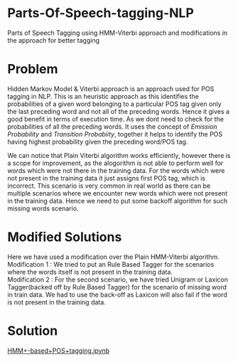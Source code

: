 # Parts-Of-Speech-tagging-NLP
Parts of Speech Tagging using HMM-Viterbi approach and modifications in the approach for better tagging

# Problem
Hidden Markov Model & Viterbi approach is an approach used for POS tagging in NLP. This is an heuristic approach as this identifies the probabilities of a given word belonging to a particular POS tag given only the last preceding word and not all of the preceding words. Hence it gives a good benefit in terms of execution time. As we dont need to check for the probabilities of all the preceding words.
It uses the concept of *Emission Probability* and *Transition Probabiity*, together it helps to identify the POS having highest probability given the preceding word/POS tag.

We can notice that Plain Viterbi algorithm works efficiently, however there is a scope for improvement, as the alogorithm is not able to perform well for words which were not there in the training data. For the words which were not present in the training data it just assigns first POS tag, which is incorrect. This scenario is very common in real world as there can be multiple scenarios where we encounter new words which were not present in the training data. Hence we need to put some backoff algorithm for such missing words scenario.

# Modified Solutions
Here we have used a modification over the Plain HMM-Viterbi algorithm.\
Modification 1 : We tried to put an Rule Based Tagger for the scenarios where the words itself is not present in the training data.\
Modification 2 : For the second scenario, we have tried Unigram or Laxicon Tagger(backed off by Rule Based Tagger) for the scenario of missing word in train data. We had to use the back-off as Laxicon will also fail if the word is not present in the training data.

# Solution
[HMM+-based+POS+tagging.ipynb](https://github.com/BurnwalAmardeep/Parts-Of-Speech-tagging-NLP-/blob/master/HMM%2B-based%2BPOS%2Btagging.ipynb)
